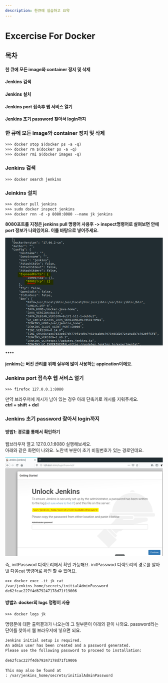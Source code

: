 ```yaml
---
description: 한큐에 실습하고 요약
---
```


# Excercise For Docker

## 목차

#### 한 큐에 모든 image와 container 정지 및 삭제

#### Jenkins 검색

#### Jenkins 설치

#### Jenkins port 접속후 웹 서비스 열기

#### Jenkins 초기 password 찾아서 login까지

### 한 큐에 모든 image와 container 정지 및 삭제

```text
>>> docker stop $(docker ps -a -q)  
>>> docker rm $(docker ps -a -q)    
>>> docker rmi $(docker images -q)
```

### Jenkins 검색

```text
>>> docker search jenkins
```

### Jeinkins 설치

```text
>>> docker pull jenkins 
>>> sudo docker inspect jenkins
>>> docker rnn -d -p 8080:8080 --name jk jenkins
```

**8080포트를 지정은 jenkins pull 명령어 사용후 -&gt; inspect명령어로 살펴보면 안에 port 정보가 나와있어요. 이를 바탕으로 넣어주세요.**

![inspect &#xBA85;&#xB839;&#xC5B4;&#xB85C; &#xAC01; &#xC774;&#xBBF8;&#xC9C0; &#xD3EC;&#xD2B8; &#xD655;&#xC778; ](../../.gitbook/assets/image%20%28190%29.png)

\*\*\*\*

**jenkins는 버전 관리를 위해 실무에 많이 사용하는 appication이에요.**

### Jenkins port 접속후 웹 서비스 열기

```text
>>> firefox 127.0.0.1:8080
```

만약 브라우저에 캐시가 남아 있는 경우 아래 단축키로 캐시를 지워주세요.  
**ctrl + shift + del**

### Jenkins 초기 password 찾아서 login까지

#### 방법1: 경로를 통해서 확인하기

 웹브라우저 열고 127.0.0.1:8080 실행해보세요.   
아래와 같은 화면이 나와요. 노란색 부분이 초기 비밀번호가 있는 경로인데요.  
 

![&#xCD08;&#xAE30; &#xBE44;&#xBC00;&#xBC88;&#xD638;&#xAC00; &#xC788;&#xB294; path&#xB97C; &#xCD9C;&#xB825;&#xD574;&#xC90C;](../../.gitbook/assets/image%20%28176%29.png)

즉, initPasswod 디렉토리에서 확인 가능해요. initPasswod 디렉토리의 경로를 알아낸 다음cat 명령어로 확인 할 수 있어요.

```text
>>> docker exec -it jk cat /var/jenkins_home/secrets/initialAdminPassword
de62fcac227f4d679247178d71f19006
```

#### 

#### 방법2: docker의 logs 명령어 사용

```text
>>> docker logs jk
```

명령문에 대한 출력결과가 나오는데 그 일부분이 아래와 같이 나와요. password라는 단어를 찾아서 웹 브라우저에 넣으면 되요.

```text
Jenkins initial setup is required. 
An admin user has been created and a password generated. 
Please use the following password to proceed to installation:

de62fcac227f4d679247178d71f19006

This may also be found at
: /var/jenkins_home/secrets/initialAdminPassword
```




